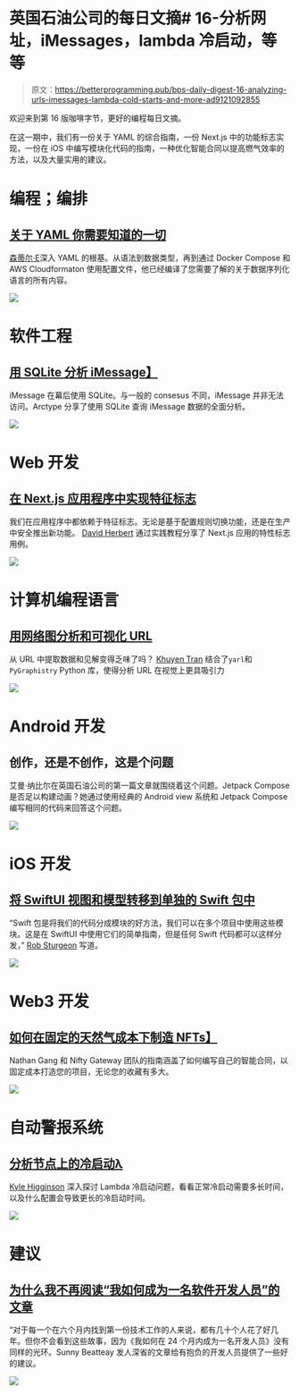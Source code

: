 # 英国石油公司的每日文摘# 16-分析网址，iMessages，lambda 冷启动，等等

> 原文：<https://betterprogramming.pub/bps-daily-digest-16-analyzing-urls-imessages-lambda-cold-starts-and-more-ad9121092855>

欢迎来到第 16 版咖啡字节，更好的编程每日文摘。

在这一期中，我们有一份关于 YAML 的综合指南，一份 Next.js 中的功能标志实现，一份在 iOS 中编写模块化代码的指南，一种优化智能合同以提高燃气效率的方法，以及大量实用的建议。

# 编程；编排

## [关于 YAML 你需要知道的一切](/everything-you-need-to-know-about-yaml-fdbb7acf6db6)

[森蒂尔·E](https://medium.com/u/1d8fcdc16d73?source=post_page-----ad9121092855--------------------------------)深入 YAML 的根基。从语法到数据类型，再到通过 Docker Compose 和 AWS Cloudformaton 使用配置文件，他已经编译了您需要了解的关于数据序列化语言的所有内容。

[![](img/767dd73ac9e9b8562a30dfb666a29eb6.png)](https://betterprogramming.pub/everything-you-need-to-know-about-yaml-fdbb7acf6db6)

# 软件工程

## [用 SQLite 分析 iMessage】](https://databasedive.com/analyzing-imessage-with-sql-5e3be5b9159)

iMessage 在幕后使用 SQLite。与一般的 consesus 不同，iMessage 并非无法访问。Arctype 分享了使用 SQLite 查询 iMessage 数据的全面分析。

[![](img/4949750ef2cdcd2538bdcaf2b18cec9d.png)](https://databasedive.com/analyzing-imessage-with-sql-5e3be5b9159)

# Web 开发

## [在 Next.js 应用程序中实现特征标志](https://daveyhert.medium.com/implementing-feature-flags-in-a-next-js-application-ad3ed881aa83)

我们在应用程序中都依赖于特征标志。无论是基于配置规则切换功能，还是在生产中安全推出新功能。 [David Herbert](https://medium.com/u/2fa9e0e586fb?source=post_page-----ad9121092855--------------------------------) 通过实践教程分享了 Next.js 应用的特性标志用例。

[![](img/ee92477b672b35773632b17118bd6099.png)](https://daveyhert.medium.com/implementing-feature-flags-in-a-next-js-application-ad3ed881aa83)

# 计算机编程语言

## [用网络图分析和可视化 URL](https://towardsdatascience.com/analyze-and-visualize-urls-with-network-graph-ee3ad5338b69)

从 URL 中提取数据和见解变得乏味了吗？ [Khuyen Tran](https://medium.com/u/84a02493194a?source=post_page-----ad9121092855--------------------------------) 结合了`yarl`和`PyGraphistry` Python 库，使得分析 URL 在视觉上更具吸引力

[![](img/e921117e79a5566bde2fda5d1f3ea0a0.png)](https://towardsdatascience.com/analyze-and-visualize-urls-with-network-graph-ee3ad5338b69)

# Android 开发

## 创作，还是不创作，这是个问题

艾曼·纳比尔在英国石油公司的第一篇文章就围绕着这个问题。Jetpack Compose 是否足以构建动画？她通过使用经典的 Android view 系统和 Jetpack Compose 编写相同的代码来回答这个问题。

[![](img/39740793e0bad3b6fe6d17d928061fc1.png)](https://betterprogramming.pub/to-compose-or-not-to-compose-that-is-the-question-fa616c270b5)

# iOS 开发

## [将 SwiftUI 视图和模型转移到单独的 Swift 包中](/moving-swiftui-views-and-models-into-separate-swift-packages-4319acdd8827)

“Swift 包是将我们的代码分成模块的好方法，我们可以在多个项目中使用这些模块。这是在 SwiftUI 中使用它们的简单指南，但是任何 Swift 代码都可以这样分发，” [Rob Sturgeon](https://medium.com/u/1de9d252156e?source=post_page-----ad9121092855--------------------------------) 写道。

[![](img/c093e09b4a92103b228d9c38f19109f6.png)](https://betterprogramming.pub/moving-swiftui-views-and-models-into-separate-swift-packages-4319acdd8827)

# Web3 开发

## [如何在固定的天然气成本下制造 NFTs】](https://medium.com/nifty-gateway/how-to-mint-nfts-at-a-fixed-gas-cost-4a040f9792d6)

Nathan Gang 和 Nifty Gateway 团队的指南涵盖了如何编写自己的智能合同，以固定成本打造您的项目，无论您的收藏有多大。

[![](img/8ce23754e184f9602610c1c264b61e6b.png)](https://medium.com/nifty-gateway/how-to-mint-nfts-at-a-fixed-gas-cost-4a040f9792d6)

# 自动警报系统

## [分析节点上的冷启动λ](/analysing-cold-starts-on-a-nodejs-lambda-360dfb52a08f)

[Kyle Higginson](https://medium.com/u/954fa90cc41d?source=post_page-----ad9121092855--------------------------------) 深入探讨 Lambda 冷启动问题，看看正常冷启动需要多长时间，以及什么配置会导致更长的冷启动时间。

[![](img/5043620f8e28789cd2451378e23b368f.png)](https://betterprogramming.pub/analysing-cold-starts-on-a-nodejs-lambda-360dfb52a08f)

# 建议

## [为什么我不再阅读“我如何成为一名软件开发人员”的文章](/why-i-stopped-reading-how-to-become-a-software-developer-articles-dba17222f071)

“对于每一个在六个月内找到第一份技术工作的人来说，都有几十个人花了好几年。但你不会看到这些故事，因为《我如何在 24 个月内成为一名开发人员》没有同样的光环。Sunny Beatteay 发人深省的文章给有抱负的开发人员提供了一些好的建议。

[![](img/d7061503c0a2a4d77a4a9ffc720e6e6d.png)](https://betterprogramming.pub/why-i-stopped-reading-how-to-become-a-software-developer-articles-dba17222f071)